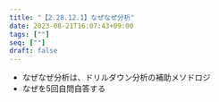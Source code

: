 ```yaml
---
title: "【2.28.12.1】なぜなぜ分析"
date: 2023-08-21T16:07:43+09:00
tags: [""]
seq: [""]
draft: false
---
```


- なぜなぜ分析は、ドリルダウン分析の補助メソドロジ
- なぜを5回自問自答する